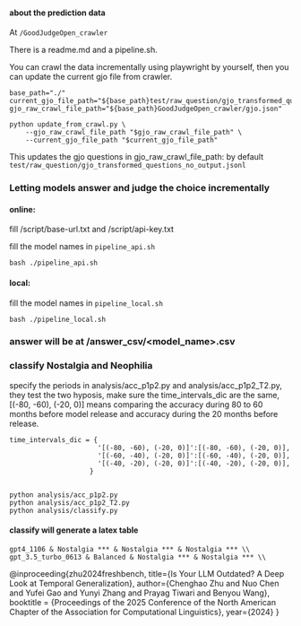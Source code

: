 
#### about the prediction data
At `/GoodJudgeOpen_crawler`


There is a readme.md and a pipeline.sh.

You can crawl the data incrementally using playwright by yourself, then you can update the current gjo file from crawler.

```
base_path="./"
current_gjo_file_path="${base_path}test/raw_question/gjo_transformed_questions_no_output.jsonl"
gjo_raw_crawl_file_path="${base_path}GoodJudgeOpen_crawler/gjo.json"

python update_from_crawl.py \
    --gjo_raw_crawl_file_path "$gjo_raw_crawl_file_path" \
    --current_gjo_file_path "$current_gjo_file_path"
```
This updates the gjo questions in gjo_raw_crawl_file_path: by default `test/raw_question/gjo_transformed_questions_no_output.jsonl`


### Letting models answer and judge the choice incrementally


#### online:
fill /script/base-url.txt and /script/api-key.txt

fill the model names in `pipeline_api.sh`

`bash ./pipeline_api.sh`

#### local:

fill the model names in `pipeline_local.sh`

`bash ./pipeline_local.sh`

### answer will be at /answer_csv/<model_name>.csv


### classify Nostalgia and Neophilia
specify the periods in analysis/acc_p1p2.py and analysis/acc_p1p2_T2.py, they test the two hyposis, make sure the time_intervals_dic are the same, [(-80, -60), (-20, 0)] means comparing the accuracy during 80 to 60 months before model release and accuracy during the 20 months before release.
```
time_intervals_dic = {  
                      '[(-80, -60), (-20, 0)]':[(-80, -60), (-20, 0)],
                      '[(-60, -40), (-20, 0)]':[(-60, -40), (-20, 0)],
                      '[(-40, -20), (-20, 0)]':[(-40, -20), (-20, 0)],
                    }


```

```
python analysis/acc_p1p2.py
python analysis/acc_p1p2_T2.py
python analysis/classify.py
```



#### classify will generate a latex table
```
gpt4_1106 & Nostalgia *** & Nostalgia *** & Nostalgia *** \\
gpt_3.5_turbo_0613 & Balanced & Nostalgia *** & Nostalgia *** \\
```





<!-- 

export PYTHONPATH="/mntnfs/med_data5/zhuchenghao/Freshbench_release/"


# extract files from ./answer_csv , and get a grey latex
cd /mntnfs/med_data5/zhuchenghao/Freshbench_release/analysis/complex_acc_latex
python acc_p1p2.py


cd /mntnfs/med_data5/zhuchenghao/Freshbench_release/
python /mntnfs/med_data5/zhuchenghao/Freshbench_release/analysis/complex_acc_latex/merge_grey.py


python get_mean_acc_b4release.py
python /mntnfs/med_data5/zhuchenghao/Freshbench_release/handel_latex_table.py


python /mntnfs/med_data5/zhuchenghao/Freshbench_release/handel_latex_table.py --txt_path /mntnfs/med_data5/zhuchenghao/Freshbench_release/analysis/complex_acc_latex/latex_gray.txt 


-->

@inproceeding{zhu2024freshbench,
  title={Is Your LLM Outdated? A Deep Look at Temporal Generalization},
  author={Chenghao Zhu and Nuo Chen and Yufei Gao and Yunyi Zhang and Prayag Tiwari and Benyou Wang},
  booktitle = {Proceedings of the 2025 Conference of the North American Chapter of the Association for Computational Linguistics},
  year={2024}
}
